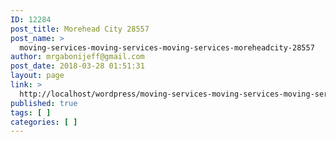 ```yaml
---
ID: 12284
post_title: Morehead City 28557
post_name: >
  moving-services-moving-services-moving-services-moreheadcity-28557
author: mrgabonijeff@gmail.com
post_date: 2018-03-28 01:51:31
layout: page
link: >
  http://localhost/wordpress/moving-services-moving-services-moving-services-moreheadcity-28557/
published: true
tags: [ ]
categories: [ ]
---
```

